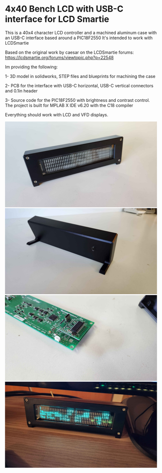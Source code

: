 # 4x40 Bench LCD with USB-C interface for LCD Smartie
This is a 40x4 character LCD controller and a machined aluminum case with an USB-C interface based around a PIC18F2550
It's intended to work with LCDSmartie

Based on the original work by caesar on the LCDSmartie forums: https://lcdsmartie.org/forums/viewtopic.php?p=22548

Im providing the following:

1- 3D model in solidworks, STEP files and blueprints for machining the case

2- PCB for the interface with USB-C horizontal, USB-C vertical connectors and 0.1in header

3- Source code for the PIC18F2550 with brightness and contrast control. The project is built for MPLAB X IDE v6.20 with the C18 compiler 

Everything should work with LCD and VFD displays.

![pic](pictures/20240930_162047.jpg)
![pic](/pictures/20240930_162054.jpg)
![pic](/pictures/20240930_154130.jpg)
![pic](/pictures/20241003_035315.jpg)
